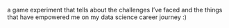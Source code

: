 a game experiment that tells about the challenges I’ve faced and the things that have empowered me on my data science career journey :) 
